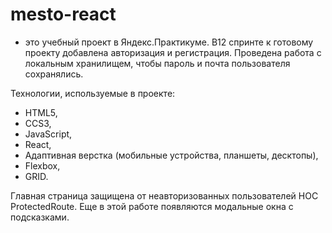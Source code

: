 # mesto-react
- это учебный проект в Яндекс.Практикуме. В12 спринте к готовому проекту добавлена авторизация и регистрация. Проведена работа с локальным хранилищем, чтобы пароль и почта пользователя сохранялись. 

Технологии, используемые в проекте: 
* HTML5, 
* CCS3, 
* JavaScript, 
* React, 
* Адаптивная верстка (мобильные устройства, планшеты, десктопы), 
* Flexbox, 
* GRID.

Главная страница защищена от неавторизованных пользователей HOC ProtectedRoute. Еще в этой работе появляются модальные окна с подсказками.